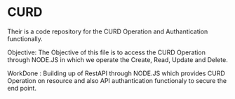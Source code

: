 # CURD


Their is a code repository for the CURD Operation and Authantication functionally.



Objective: The Objective of this file is to access the CURD Operation through NODE.JS in which we operate the Create, Read, Update and Delete.


WorkDone : Building up of RestAPI through NODE.JS which provides CURD Operation on resource and also API authantication functionaly to secure the end point.

